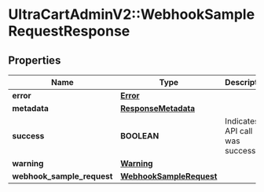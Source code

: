 # UltraCartAdminV2::WebhookSampleRequestResponse

## Properties
Name | Type | Description | Notes
------------ | ------------- | ------------- | -------------
**error** | [**Error**](Error.md) |  | [optional] 
**metadata** | [**ResponseMetadata**](ResponseMetadata.md) |  | [optional] 
**success** | **BOOLEAN** | Indicates if API call was successful | [optional] 
**warning** | [**Warning**](Warning.md) |  | [optional] 
**webhook_sample_request** | [**WebhookSampleRequest**](WebhookSampleRequest.md) |  | [optional] 


